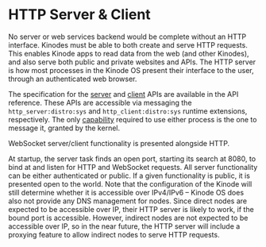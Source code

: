 # HTTP Server & Client

No server or web services backend would be complete without an HTTP interface.
Kinodes must be able to both create and serve HTTP requests.
This enables Kinode apps to read data from the web (and other Kinodes), and also serve both public and private websites and APIs.
The HTTP server is how most processes in the Kinode OS present their interface to the user, through an authenticated web browser.

The specification for the [server](./apis/http_server.md) and [client](./apis/http_client.md) APIs are available in the API reference.
These APIs are accessible via messaging the `http_server:distro:sys` and `http_client:distro:sys` runtime extensions, respectively.
The only [capability](./process/process-capabilities.md) required to use either process is the one to message it, granted by the kernel.

WebSocket server/client functionality is presented alongside HTTP.

At startup, the server task finds an open port, starting its search at 8080, to bind at and listen for HTTP and WebSocket requests.
All server functionality can be either authenticated or public.
If a given functionality is public, it is presented open to the world.
Note that the configuration of the Kinode will still determine whether it is accessible over IPv4/IPv6 – Kinode OS does also not provide any DNS management for nodes.
Since direct nodes are expected to be accessible over IP, their HTTP server is likely to work, if the bound port is accessible.
However, indirect nodes are not expected to be accessible over IP, so in the near future, the HTTP server will include a proxying feature to allow indirect nodes to serve HTTP requests.


